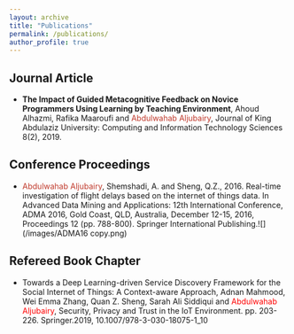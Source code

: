 ```yaml
---
layout: archive
title: "Publications"
permalink: /publications/
author_profile: true
---
```

Journal Article
----------------

- <strong>The Impact of Guided Metacognitive Feedback on Novice Programmers Using Learning by Teaching Environment</strong>, Ahoud Alhazmi, Rafika Maaroufi and <span style="color:#C0392B">Abdulwahab Aljubairy</span>, Journal of King Abdulaziz University: Computing and Information Technology Sciences 8(2), 2019.

Conference Proceedings
-----------------------
- <span style="color:#C0392B">Abdulwahab Aljubairy</span>, Shemshadi, A. and Sheng, Q.Z., 2016. Real-time investigation of flight delays based on the internet of things data. In Advanced Data Mining and Applications: 12th International Conference, ADMA 2016, Gold Coast, QLD, Australia, December 12-15, 2016, Proceedings 12 (pp. 788-800). Springer International Publishing.![](/images/ADMA16 copy.png)

Refereed Book Chapter
---------------------
- Towards a Deep Learning-driven Service Discovery Framework for the Social Internet of Things: A Context-aware Approach, Adnan Mahmood, Wei Emma Zhang, Quan Z. Sheng, Sarah Ali Siddiqui and <span style="color:red">Abdulwahab Aljubairy</span>, Security, Privacy and Trust in the IoT Environment. pp. 203-226. Springer.2019, 10.1007/978-3-030-18075-1_10
